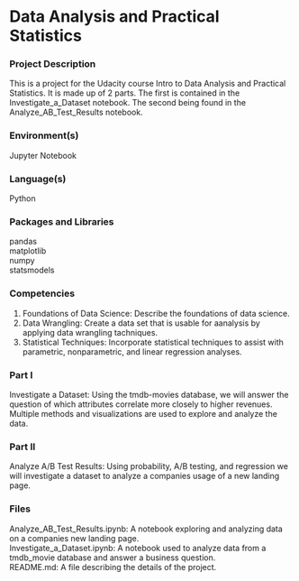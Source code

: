 # Data Analysis and Practical Statistics
### Project Description
 This is a project for the Udacity course Intro to Data Analysis and Practical Statistics. It is made up of 2 parts. The first is contained in the Investigate_a_Dataset notebook. The second being found in the Analyze_AB_Test_Results notebook.  
### Environment(s)
Jupyter Notebook
### Language(s)
Python
### Packages and Libraries
pandas  
matplotlib  
numpy  
statsmodels
### Competencies
1. Foundations of Data Science: Describe the foundations of data science.
2. Data Wrangling: Create a data set that is usable for aanalysis by applying data wrangling tachniques.
3. Statistical Techniques: Incorporate statistical techniques to assist with parametric, nonparametric, and linear regression analyses.
### Part I
Investigate a Dataset: Using the tmdb-movies database, we will answer the question of which attributes correlate more closely to higher revenues. Multiple methods and visualizations are used to explore and analyze the data.
### Part II
Analyze A/B Test Results: Using probability, A/B testing, and regression we will investigate a dataset to analyze a companies usage of a new landing page.
### Files
Analyze_AB_Test_Results.ipynb: A notebook exploring and analyzing data on a companies new landing page.  
Investigate_a_Dataset.ipynb: A notebook used to analyze data from a tmdb_movie database and answer a business question.  
README.md: A file describing the details of the project.

